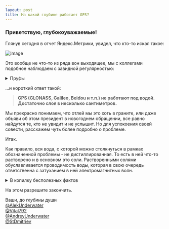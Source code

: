 ```yaml
---
layout: post
title: На какой глубине работает GPS?
---
```


### Приветствую, глубокоуважаемые!

Глянув сегодня в отчет Яндекс.Метрики, увидел, что кто-то искал такое:

![image](https://user-images.githubusercontent.com/24439946/204535128-b8ea8a12-bad0-48be-bb1e-9e28fb18807e.png)

Это вообще не что-то из ряда вон выходящее, мы с коллегами подобное наблюдаем с завидной регулярностью:

<details>
  <summary>Пруфы</summary>

![image](https://user-images.githubusercontent.com/24439946/204535390-0123b1b7-1d5e-4758-a9d9-7eda5fc5496b.png)

![image](https://user-images.githubusercontent.com/24439946/204535418-435887f6-9ee4-4391-be9e-824e3a2645a3.png)

![image](https://user-images.githubusercontent.com/24439946/204535488-fd47f6f7-9e11-4c90-a0eb-55a332c851a9.png)

![image](https://user-images.githubusercontent.com/24439946/204535520-95fe0b76-5440-45d8-8ad6-4d2869a754ef.png)

![image](https://user-images.githubusercontent.com/24439946/204535612-5922a902-454c-4830-bedd-db7cdae49984.png)

![image](https://user-images.githubusercontent.com/24439946/204535452-b6dae5bb-a9e6-47c8-81a0-40bba7f3d8d6.png)

</details>

...и короткий ответ такой: 

> **GPS (GLONASS, Galileo, Beidou и т.п.) не работают под водой. Достаточно слоя в несколько сантиметров.**

Мы прекрасно понимаем, что отлей мы это хоть в граните, или даже объяви об этом президент в новогоднем обращении, все равно найдутся те, кто не увидит и не услышит. Но для успокоения своей совести, расскажем чуть более подробно о проблеме.

Итак. 

Как правило, вся вода, с которой можно столкнуться в рамках обозначенной проблемы - не дистиллированная. То есть в ней что-то растворено и в основном это соли. Растворенными солями обуславливается проводимость воды, которая в свою очередь ответственна с затуханием в ней электромагнитных волн. 

<details>
  <summary>В копилку бесполезных фактов</summary>

Проводимость пресной воды в среднем составляет 0.01 C/м (Сименс на метр), а проводимость морской воды примерно в 400 раз выше, т.е. находится в пределах 4 С/м.
Зачем нам это знание? У меня, например, нет интуитивного понимая таких единиц измерения. Ну, разве что можно блестнуть фрагментарными знаниями в душной заумной беседе =)

</details>




На этом разрешите закончить.

Ваши, до _глубины_ души  
[@AlekUnderwater](https://www.github.com/AlekUnderwater)  
[@Vital792](https://github.com/vital792)  
[@AndreyUnderwater](https://github.com/AndreyUnderwater)  
[@StDmitriev](https://github.com/StDmitriev)  
